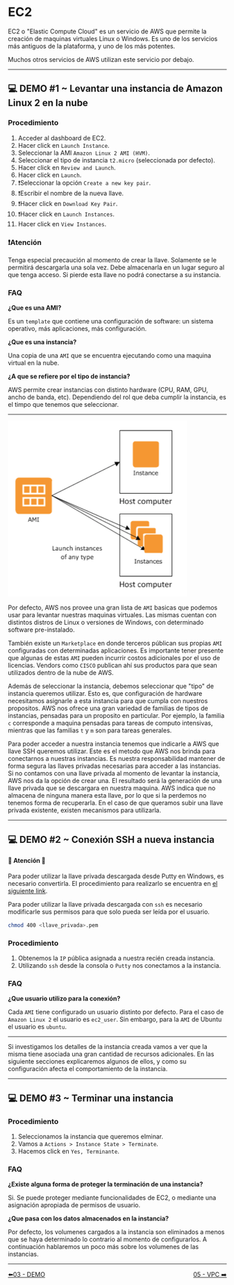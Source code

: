 # EC2

EC2 o "Elastic Compute Cloud" es un servicio de AWS que permite la creación de maquinas virtuales Linux o Windows. Es uno de los servicios más antiguos de la plataforma, y uno de los más potentes. 

Muchos otros servicios de AWS utilizan este servicio por debajo.

---

## 💻 DEMO #1 ~ Levantar una instancia de Amazon Linux 2 en la nube

### Procedimiento

1. Acceder al dashboard de EC2.
2. Hacer click en `Launch Instance`.
3. Seleccionar la AMI `Amazon Linux 2 AMI (HVM)`.
4. Seleccionar el tipo de instancia `t2.micro` (seleccionada por defecto).
5. Hacer click en `Review and Launch`.
6. Hacer click en `Launch`.
7. ❗️Seleccionar la opción `Create a new key pair`.
8. ❗️Escribir el nombre de la nueva llave.
9. ❗️Hacer click en `Download Key Pair`.
10. ❗️Hacer click en `Launch Instances`.
11. Hacer click en `View Instances`.

### ❗️Atención

Tenga especial precaución al momento de crear la llave. Solamente se le permitirá descargarla una sola vez. Debe almacenarla en un lugar seguro al que tenga acceso. Si pierde esta llave no podrá conectarse a su instancia.

### FAQ

**¿Que es una AMI?**

Es un `template` que contiene una configuración de software: un sistema operativo, más aplicaciones, más configuración.

**¿Que es una instancia?**

Una copia de una `AMI` que se encuentra ejecutando como una maquina virtual en la nube.

**¿A que se refiere por el tipo de instancia?**

AWS permite crear instancias con distinto hardware (CPU, RAM, GPU, ancho de banda, etc). Dependiendo del rol que deba cumplir la instancia, es el timpo que tenemos que seleccionar.

---

![AMI e instancias](../imagenes/013.png)

Por defecto, AWS nos provee una gran lista de `AMI` basicas que podemos usar para levantar nuestras maquinas virtuales. Las mismas cuentan con distintos distros de Linux o versiones de Windows, con determinado software pre-instalado.

También existe un `Marketplace` en donde terceros públican sus propias `AMI` configuradas con determinadas aplicaciones. Es importante tener presente que algunas de estas `AMI` pueden incurrir costos adicionales por el uso de licencias. Vendors como `CISCO` publican ahí sus productos para que sean utilizados dentro de la nube de AWS.

Además de seleccionar la instancia, debemos seleccionar que "tipo" de instancia queremos utilizar. Esto es, que configuración de hardware necesitamos asignarle a esta instancia para que cumpla con nuestros propositos. AWS nos ofrece una gran variedad de familias de tipos de instancias, pensadas para un proposito en particular. Por ejemplo, la familia `c` corresponde a maquina pensadas para tareas de computo intensivas, mientras que las familias `t` y `m` son para tareas generales.

Para poder acceder a nuestra instancia tenemos que indicarle a AWS que llave SSH queremos utilizar. Este es el metodo que AWS nos brinda para conectarnos a nuestras instancias. Es nuestra responsabilidad mantener de forma segura las llaves privadas necesarias para acceder a las instancias. Si no contamos con una llave privada al momento de levantar la instancia, AWS nos da la opción de crear una. El resultado será la generación de una llave privada que se descargara en nuestra maquina. AWS indica que no almacena de ninguna manera esta llave, por lo que si la perdemos no tenemos forma de recuperarla. En el caso de que queramos subir una llave privada existente, existen mecanismos para utilizarla.

---

## 💻 DEMO #2 ~ Conexión SSH a nueva instancia

#### 🚨 Atención 🚨
Para poder utilizar la llave privada descargada desde Putty en Windows, es necesario convertirla. El procedimiento para realizarlo se encuentra en [el siguiente link](https://aws.amazon.com/premiumsupport/knowledge-center/convert-pem-file-into-ppk/).

Para poder utilizar la llave privada descargada con `ssh` es necesario modificarle sus permisos para que solo pueda ser leída por el usuario.

```bash
chmod 400 <llave_privada>.pem
```

### Procedimiento

1. Obtenemos la `IP` pública asignada a nuestra recién creada instancia.
2. Utilizando `ssh` desde la consola o `Putty` nos conectamos a la instancia.

### FAQ

**¿Que usuario utilizo para la conexión?**

Cada `AMI` tiene configurado un usuario distinto por defecto. Para el caso de `Amazon Linux 2` el usuario es `ec2_user`. Sin embargo, para la `AMI` de Ubuntu el usuario es `ubuntu`.

---

Si investigamos los detalles de la instancia creada vamos a ver que la misma tiene asociada una gran cantidad de recursos adicionales. En las siguiente secciones explicaremos algunos de ellos, y como su configuración afecta el comportamiento de la instancia.

---

## 💻 DEMO #3 ~ Terminar una instancia <a name="demo003"></a>

### Procedimiento

1. Seleccionamos la instancia que queremos elminar.
2. Vamos a `Actions > Instance State > Terminate`.
3. Hacemos click en `Yes, Terminante`.

### FAQ

**¿Existe alguna forma de proteger la terminación de una instancia?**

Si. Se puede proteger mediante funcionalidades de EC2, o mediante una asignación apropiada de permisos de usuario.

**¿Que pasa con los datos almacenados en la instancia?**

Por defecto, los volumenes cargados a la instancia son eliminados a menos que se haya determinado lo contrario al momento de configurarlos. A continuación hablaremos un poco más sobre los volumenes de las instancias.

---
<div style="width: 100%">
  <div style="float: left"><a href="../guias/03_demo.md">⬅️03 - DEMO</a></div>
  <div style="float: right"><a href="../guias/05_vpc.md">05 - VPC ➡️</a></div>
</div>